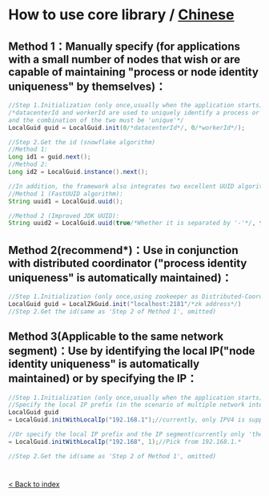 # How to use core library / [Chinese](README.md)
## Method 1：Manually specify (for applications with a small number of nodes that wish or are capable of maintaining "process or node identity uniqueness" by themselves)：

```java
//Step 1.Initialization (only once,usually when the application starts)
/*datacenterId and workerId are used to uniquely identify a process or node, 
and the combination of the two must be 'unique'*/
LocalGuid guid = LocalGuid.init(0/*datacenterId*/, 0/*workerId*/);

//Step 2.Get the id (snowflake algorithm)
//Method 1:
Long id1 = guid.next();
//Method 2:
Long id2 = LocalGuid.instance().next();

//In addition, the framework also integrates two excellent UUID algorithms
//Method 1 (FastUUID algorithm):
String uuid1 = LocalGuid.uuid();

//Method 2 (Improved JDK UUID):
String uuid2 = LocalGuid.uuid(true/*Whether it is separated by '-'*/, false/*Whether to use top speed mode*/);
```

## Method 2(recommend*)：Use in conjunction with distributed coordinator ("process identity uniqueness" is automatically maintained)：

```java
//Step 1.Initialization (only once,using zookeeper as Distributed-Coordinator)
LocalGuid guid = LocalZkGuid.init("localhost:2181"/*zk address*/)
//Step 2.Get the id(same as 'Step 2 of Method 1', omitted)
```

## Method 3(Applicable to the same network segment)：Use by identifying the local IP("node identity uniqueness" is automatically maintained) or by specifying the IP：

```java
//Step 1.Initialization (only once,usually when the application starts)
//Specify the local IP prefix (in the scenario of multiple network interfaces, pick the correct IP address)
LocalGuid guid
= LocalGuid.initWithLocalIp("192.168.1");//currently, only IPV4 is supported

//Or specify the local IP prefix and the IP segment(currently only 'the third segment' is supported)
= LocalGuid.initWithLocalIp("192.168", 1);//Pick from 192.168.1.*

//Step 2.Get the id(same as 'Step 2 of Method 1', omitted)
```
# 
[< Back to index](../README_en_US.md)